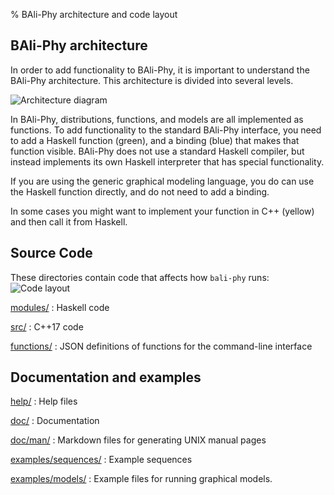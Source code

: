 % BAli-Phy architecture and code layout

## BAli-Phy architecture

In order to add functionality to BAli-Phy, it is important to understand the BAli-Phy architecture.  This architecture is divided into several levels. 

![Architecture diagram](architecture.png)

In BAli-Phy, distributions, functions, and models are all implemented as functions.  To add functionality to the standard BAli-Phy interface, you need to add a Haskell function (green), and a binding (blue) that makes that function visible. BAli-Phy does not use a standard Haskell compiler, but instead implements its own Haskell interpreter that has special functionality.

If you are using the generic graphical modeling language, you do can use the Haskell function directly, and do not need to add a binding.

In some cases you might want to implement your function in C++ (yellow) and then call it from Haskell.

## Source Code

These directories contain code that affects how `bali-phy` runs:
![Code layout](code-layout.png)

[modules/](https://github.com/bredelings/BAli-Phy/blob/master/modules)
: Haskell code

[src/](https://github.com/bredelings/BAli-Phy/blob/master/src)
: C++17 code

[functions/](https://github.com/bredelings/BAli-Phy/blob/master/functions)
: JSON definitions of functions for the command-line interface

## Documentation and examples

[help/](https://github.com/bredelings/BAli-Phy/blob/master/help)
: Help files

[doc/](https://github.com/bredelings/BAli-Phy/blob/master/doc/)
: Documentation

[doc/man/](https://github.com/bredelings/BAli-Phy/blob/master/doc/man/)
: Markdown files for generating UNIX manual pages

[examples/sequences/](https://github.com/bredelings/BAli-Phy/blob/master/examples/sequences/)
: Example sequences

[examples/models/](https://github.com/bredelings/BAli-Phy/blob/master/examples/models/)
: Example files for running graphical models.

